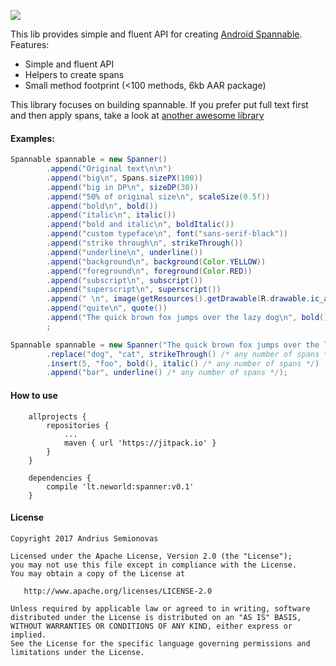 [![](https://jitpack.io/v/neworld/spanner.svg)](https://jitpack.io/#neworld/spanner)

This lib provides simple and fluent API for creating [Android Spannable](https://developer.android.com/reference/android/text/Spannable.html).
Features:
- Simple and fluent API
- Helpers to create spans
- Small method footprint (<100 methods, 6kb AAR package)

This library focuses on building spannable. 
If you prefer put full text first and then apply spans, take a look at [another awesome library](https://github.com/jaychang0917/SimpleText)

#### Examples:

```java
Spannable spannable = new Spanner()
        .append("Original text\n\n")
        .append("big\n", Spans.sizePX(100))
        .append("big in DP\n", sizeDP(30))
        .append("50% of original size\n", scaleSize(0.5f))
        .append("bold\n", bold())
        .append("italic\n", italic())
        .append("bold and italic\n", boldItalic())
        .append("custom typeface\n", font("sans-serif-black"))
        .append("strike through\n", strikeThrough())
        .append("underline\n", underline())
        .append("background\n", background(Color.YELLOW))
        .append("foreground\n", foreground(Color.RED))
        .append("subscript\n", subscript())
        .append("superscript\n", superscript())
        .append(" \n", image(getResources().getDrawable(R.drawable.ic_android_16dp)))
        .append("quite\n", quote())
        .append("The quick brown fox jumps over the lazy dog\n", bold(), foreground(0xFF904f1c), quote())
        ;
```

```java
Spannable spannable = new Spanner("The quick brown fox jumps over the lazy dog")
        .replace("dog", "cat", strikeThrough() /* any number of spans */)
        .insert(5, "foo", bold(), italic() /* any number of spans */)
        .append("bar", underline() /* any number of spans */);
```
#### How to use
```
    allprojects {
        repositories {
            ...
            maven { url 'https://jitpack.io' }
        }
    }
	
    dependencies {
        compile 'lt.neworld:spanner:v0.1'
    }
```

#### License

```
Copyright 2017 Andrius Semionovas

Licensed under the Apache License, Version 2.0 (the "License");
you may not use this file except in compliance with the License.
You may obtain a copy of the License at

   http://www.apache.org/licenses/LICENSE-2.0

Unless required by applicable law or agreed to in writing, software
distributed under the License is distributed on an "AS IS" BASIS,
WITHOUT WARRANTIES OR CONDITIONS OF ANY KIND, either express or implied.
See the License for the specific language governing permissions and
limitations under the License.
```